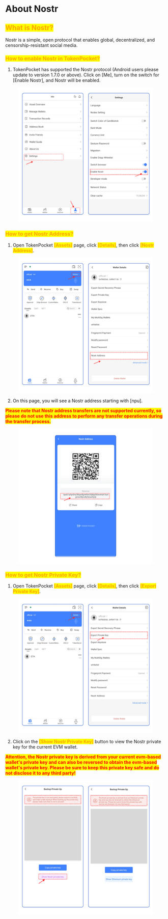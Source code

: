 # About Nostr

## <mark style="color:orange;">What is Nostr?</mark>

Nostr is a simple, open protocol that enables global, decentralized, and censorship-resistant social media.



### &#x20;<mark style="color:orange;">How to enable Nostr in TokenPocket?</mark>

1. TokenPocket has supported the Nostr protocol (Android users please update to version 1.7.0 or above). Click on \[Me], turn on the switch for \[Enable Nostr], and Nostr will be enabled.

<figure><img src="../.gitbook/assets/n1 1.png" alt=""><figcaption></figcaption></figure>

### <mark style="color:orange;">How to get Nostr Address?</mark>

1. Open TokenPocket <mark style="color:orange;">**\[Assets]**</mark> page, click <mark style="color:orange;">**\[Details]**</mark>, then click <mark style="color:orange;">**\[Nostr Address]**</mark>.

<figure><img src="../.gitbook/assets/n2 1.png" alt=""><figcaption></figcaption></figure>

2. On this page, you will see a Nostr address starting with \[npu].&#x20;

<mark style="color:red;">**Please note that Nostr address transfers are not supported currently, so please do not use this address to perform any transfer operations during the transfer process.**</mark>

<figure><img src="../.gitbook/assets/n3 1.png" alt=""><figcaption></figcaption></figure>



### <mark style="color:orange;">How to get Nostr Private Key?</mark>

1. Open TokenPocket <mark style="color:orange;">**\[Assets]**</mark> page, click <mark style="color:orange;">**\[Details]**</mark>, then click <mark style="color:orange;">**\[Export Private Key]**</mark>.

<figure><img src="../.gitbook/assets/n4 1.png" alt=""><figcaption></figcaption></figure>

2. Click on the <mark style="color:orange;">**\[Show Nostr Private Key]**</mark> button to view the Nostr private key for the current EVM wallet.

<mark style="color:red;">**Attention, the Nostr private key is derived from your current evm-based wallet's private key and can also be reversed to obtain the evm-based wallet's private key. Please be sure to keep this private key safe and do not disclose it to any third party!**</mark>

<figure><img src="../.gitbook/assets/n5 1 (1).png" alt=""><figcaption></figcaption></figure>
